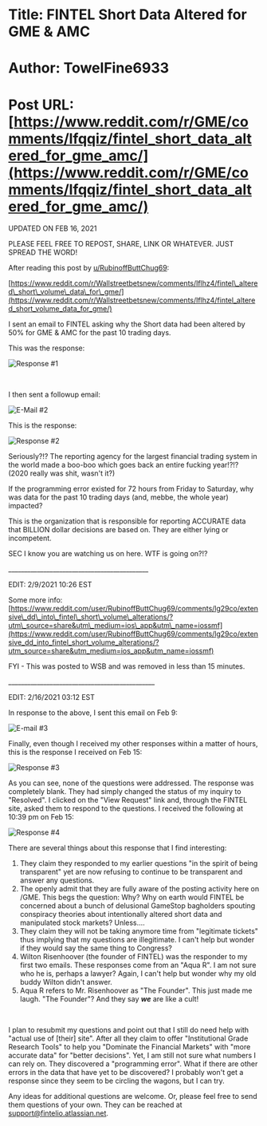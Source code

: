 # Title: FINTEL Short Data Altered for GME & AMC
# Author: TowelFine6933
# Post URL: [https://www.reddit.com/r/GME/comments/lfqqiz/fintel_short_data_altered_for_gme_amc/](https://www.reddit.com/r/GME/comments/lfqqiz/fintel_short_data_altered_for_gme_amc/)


UPDATED ON FEB 16, 2021

PLEASE FEEL FREE TO REPOST, SHARE, LINK OR WHATEVER. JUST SPREAD THE WORD!

After reading this post by [u/RubinoffButtChug69](https://www.reddit.com/user/RubinoffButtChug69/):

[https://www.reddit.com/r/Wallstreetbetsnew/comments/lflhz4/fintel\_altered\_short\_volume\_data\_for\_gme/](https://www.reddit.com/r/Wallstreetbetsnew/comments/lflhz4/fintel_altered_short_volume_data_for_gme/)

I sent an email to FINTEL asking why the Short data had been altered by 50% for GME & AMC for the past 10 trading days.

This was the response:

![Response #1](https://preview.redd.it/5o5ek0bopcg61.jpg?width=1262&format=pjpg&auto=webp&s=8dd26504acbe7b12be1556908f237f23266fc419)

&#x200B;

I then sent a followup email:

![E-Mail #2](https://preview.redd.it/9mdgo102ocg61.jpg?width=1264&format=pjpg&auto=webp&s=92e3637f6c4c6ab6ec57aa272c951298e60a05df)

This is the response:

![Response #2](https://preview.redd.it/xl1a2gsbocg61.jpg?width=1264&format=pjpg&auto=webp&s=be6e72e78b04c8c1f84b0310751904b0dc2791b7)

Seriously?!? The reporting agency for the largest financial trading system in the world made a boo-boo which goes back an entire fucking year!?!? (2020 really was shit, wasn't it?)

If the programming error existed for 72 hours from Friday to Saturday, why was data for the past 10 trading days (and, mebbe, the whole year) impacted?

This is the organization that is responsible for reporting ACCURATE data that BILLION dollar decisions are based on. They are either lying or incompetent.

SEC I know you are watching us on here. WTF is going on?!?

\_\_\_\_\_\_\_\_\_\_\_\_\_\_\_\_\_\_\_\_\_\_\_\_\_\_\_\_\_\_\_\_\_\_\_\_\_\_\_\_\_\_\_\_

EDIT: 2/9/2021 10:26 EST

Some more info: [https://www.reddit.com/user/RubinoffButtChug69/comments/lg29co/extensive\_dd\_into\_fintel\_short\_volume\_alterations/?utm\_source=share&utm\_medium=ios\_app&utm\_name=iossmf](https://www.reddit.com/user/RubinoffButtChug69/comments/lg29co/extensive_dd_into_fintel_short_volume_alterations/?utm_source=share&utm_medium=ios_app&utm_name=iossmf)

FYI - This was posted to WSB and was removed in less than 15 minutes.

\_\_\_\_\_\_\_\_\_\_\_\_\_\_\_\_\_\_\_\_\_\_\_\_\_\_\_\_\_\_\_\_\_\_\_\_\_\_\_\_\_\_\_\_\_\_

EDIT: 2/16/2021 03:12 EST

In response to the above, I sent this email on Feb 9:

![E-mail #3](https://preview.redd.it/eo6ww5gxssh61.jpg?width=1268&format=pjpg&auto=webp&s=f59f8221c638e3b867a053410559d256f1b15378)

Finally, even though I received my other responses within a matter of hours, this is the response I received on Feb 15:

![Response #3](https://preview.redd.it/warsdrfttsh61.jpg?width=1271&format=pjpg&auto=webp&s=5c5cd1effb216197cc9bc2731e5d1140bfe2d97f)

As you can see, none of the questions were addressed. The response was completely blank. They had simply changed the status of my inquiry to "Resolved". I clicked on the "View Request" link and, through the FINTEL site, asked them to respond to the questions. I received the following at 10:39 pm on Feb 15:

![Response #4](https://preview.redd.it/dgimv36atsh61.jpg?width=1266&format=pjpg&auto=webp&s=f1c7d1db61dba4308f65685509d52d0f3e22f248)

There are several things about this response that I find interesting:

1. They claim they responded to my earlier questions "in the spirit of being transparent" yet are now refusing to continue to be transparent and answer any questions.
2. The openly admit that they are fully aware of the posting activity here on /GME. This begs the question: Why? Why on earth would FINTEL be concerned about a bunch of delusional GameStop bagholders spouting conspiracy theories about intentionally altered short data and manipulated stock markets? Unless....
3. They claim they will not be taking anymore time from "legitimate tickets" thus implying that my questions are illegitimate. I can't help but wonder if they would say the same thing to Congress?
4. Wilton Risenhoover (the founder of FINTEL) was the responder to my first two emails. These responses come from an "Aqua R". I am not sure who he is, perhaps a lawyer? Again, I can't help but wonder why my old buddy Wilton didn't answer. 
5. Aqua R refers to Mr. Risenhoover as "The Founder". This just made me laugh. "The Founder"? And they say ***we*** are like a cult!

&#x200B;

I plan to resubmit my questions and point out that I still do need help with "actual use of \[their\] site". After all they claim to offer "Institutional Grade Research Tools" to help you "Dominate the Financial Markets" with "more accurate data" for "better decisions". Yet, I am still not sure what numbers I can rely on. They discovered a "programming error". What if there are other errors in the data that have yet to be discovered? I probably won't get a response since they seem to be circling the wagons, but I can try.

Any ideas for additional questions are welcome. Or, please feel free to send them questions of your own. They can be reached at [support@fintelio.atlassian.net](mailto:support@fintelio.atlassian.net). 